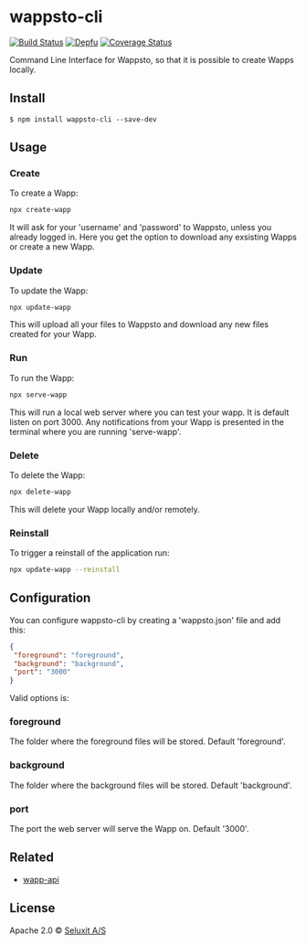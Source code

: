 # wappsto-cli
[![Build Status](https://travis-ci.com/Wappsto/wappsto-cli.svg?branch=master)](https://travis-ci.com/Wappsto/wappsto-cli)
[![Depfu](https://badges.depfu.com/badges/c25acea9b059ab7760cb61d1de54f29d/overview.svg)](https://depfu.com/github/Wappsto/wappsto-cli?project_id=7056)
[![Coverage Status](https://coveralls.io/repos/github/Wappsto/wappsto-cli/badge.svg?branch=master)](https://coveralls.io/github/Wappsto/wappsto-cli?branch=master)

Command Line Interface for Wappsto, so that it is possible to create Wapps locally.


## Install

```
$ npm install wappsto-cli --save-dev
```

## Usage

### Create

To create a Wapp:

```sh
npx create-wapp
```

It will ask for your 'username' and 'password' to Wappsto, unless you already logged in.
Here you get the option to download any exsisting Wapps or create a new Wapp.

### Update

To update the Wapp:

```sh
npx update-wapp
```

This will upload all your files to Wappsto and download any new files created for your Wapp.

### Run

To run the Wapp:

```sh
npx serve-wapp
```

This will run a local web server where you can test your wapp. It is default listen on port 3000.
Any notifications from your Wapp is presented in the terminal where you are running 'serve-wapp'.

### Delete

To delete the Wapp:

```sh
npx delete-wapp
```

This will delete your Wapp locally and/or remotely.

### Reinstall

To trigger a reinstall of the application run:
```sh
npx update-wapp --reinstall
```

## Configuration

You can configure wappsto-cli by creating a 'wappsto.json' file and add this:

```json
{
 "foreground": "foreground",
 "background": "background",
 "port": "3000"
}
```

Valid options is:

### foreground

The folder where the foreground files will be stored. Default 'foreground'.

### background

The folder where the background files will be stored. Default 'background'.

### port

The port the web server will serve the Wapp on. Default '3000'.

## Related

- [wapp-api](https://github.com/wappsto/wapp-api)

## License

Apache 2.0 © [Seluxit A/S](https://www.seluxit.com)
